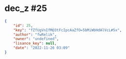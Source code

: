 
# dec_z #25
                
```JSON
{
    "id": 25,
    "key": "fZfUgVnIfM@3tFcIpcAaZfO=5bMiWbHdAlVcL#5x",
    "author": "fwRelik",
    "owner": "undefined",
    "lisance_key": null,
    "date": "2022-11-26 03:09"
}
```
    